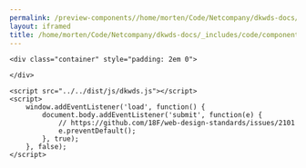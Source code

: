 ```yaml
--- 
permalink: /preview-components//home/morten/Code/Netcompany/dkwds-docs/_includes/code/components/dkwds-framed.html
layout: iframed 
title: /home/morten/Code/Netcompany/dkwds-docs/_includes/code/components/dkwds-framed.html
---
```

<!doctype html>

<html lang="en-US">

<head>
    <title>Dkwds Framed: Default</title>
    <link rel="stylesheet" href="../../dist/css/dkwds-virkdk.min.css">
</head>

<body>

    <div class="container" style="padding: 2em 0">

    </div>

    <script src="../../dist/js/dkwds.js"></script>
    <script>
        window.addEventListener('load', function() {
            document.body.addEventListener('submit', function(e) {
                // https://github.com/18F/web-design-standards/issues/2101
                e.preventDefault();
            }, true);
        }, false);
    </script>
</body>

</html>